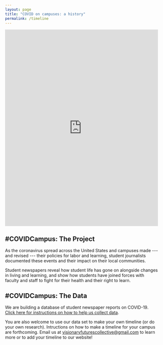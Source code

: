 ```yaml
---
layout: page
title: "COVID on campuses: a history"
permalink: /timeline
---
```


<iframe src='https://cdn.knightlab.com/libs/timeline3/latest/embed/index.html?source=12Q9u23GJuYgKOqNtnYbdhWGmXkdx-Um-Xx05Xj_rVgY&font=Default&lang=en&initial_zoom=2&height=650' width='100%' height='650' webkitallowfullscreen mozallowfullscreen allowfullscreen frameborder='0'></iframe>

## #COVIDCampus: The Project
As the coronavirus spread across the United States and campuses made --- and revised --- their policies for labor and learning, student journalists documented these events and their impact on their local communities. 

Student newspapers reveal how student life has gone on alongside changes in living and learning, and show how students have joined forces with faculty and staff to fight for their health and their right to learn.

## #COVIDCampus: The Data

We are building a database of student newspaper reports on COVID-19. [Click here for instructions on how to help us collect data](https://docs.google.com/document/d/1R9XvbssNDxQ1xV8xWM83mjrf-BIRWuGfvCpm5dB-UzA/edit). 

You are also welcome to use our data set to make your own timeline (or do your own research). Intructions on how to make a timeline for your campus are forthcoming. Email us at visionaryfuturescollective@gmail.com to learn more or to add your timeline to our website!

